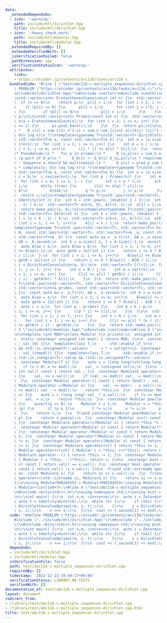 ```yaml
---
data:
  _extendedDependsOn:
  - icon: ':warning:'
    path: include/mtl/dirichlet.hpp
    title: include/mtl/dirichlet.hpp
  - icon: ':heavy_check_mark:'
    path: include/mtl/modular.hpp
    title: include/mtl/modular.hpp
  _extendedRequiredBy: []
  _extendedVerifiedWith: []
  _isVerificationFailed: false
  _pathExtension: cpp
  _verificationStatusIcon: ':warning:'
  attributes:
    links:
    - https://atcoder.jp/contests/arc116/tasks/arc116_c
  bundledCode: "#line 1 \"test/abc116-c-multiple_sequences-dirichlet.cpp\"\n#define\
    \ PROBLEM \"https://atcoder.jp/contests/arc116/tasks/arc116_c\"\r\n#line 2 \"\
    include/mtl/dirichlet.hpp\"\n#include <vector>\n#include <cmath>\n#include <cassert>\n\
    \nstd::vector<int> EratosthenesSieve(const int n) {\n  std::vector<int> p(n+1);\n\
    \  if (n == 0)\n    return p;\n  p[1] = 1;\n  for (int i = 2; i <= n; i++) {\n\
    \    if (p[i] == 0) {\n      p[i] = i;\n      for (int j = i*2; j <= n; j += i)\
    \ {\n        if (p[j] == 0)\n          p[j] = i;\n      }\n    }\n  }\n  return\
    \ p;\n}\n\nstd::vector<int> Primes(const int n) {\n  std::vector<int> ps;\n  auto\
    \ era = EratosthenesSieve(n);\n  for (int i = 2; i <= n; i++) {\n    if (era[i]\
    \ == i) {\n      ps.push_back(i);\n    }\n  }\n  return ps;\n}\n\n/* PseudoCode:\n\
    \ *   D_c(s) = sum c(n) n^{-s} = sum_n sum_{ij=n} a(i)b(j) (ij)^{-s}\n * complexity:\
    \ O(n log n)\n */\ntemplate<typename T>\nstd::vector<T> DirichletConvolution(const\
    \ std::vector<T>& a, const std::vector<T>& b) {\n  int n = (a.size()-1);\n  std::vector<T>\
    \ c(n+1);\n  for (int i = 1; i <= n; i++) {\n    int m = n / i;\n    for (int\
    \ j = 1; j <= m; j++)\n      c[i * j] += a[i] * b[j];\n  }\n  return c;\n}\n\n\
    /* PseudoCode:\n *   for p in primes:\n *     D_{a,p}(s) = sum_k a(p^k) p^{-ks}\
    \ (p-part of D_a)\n *     D_b(s) <- D_b(s) D_{a,p}(s)\n * requirements:\n *  \
    \ - Sequence a should be multinomial.\n *     D_a(s) = prod_p sum_k a(p^k) p^{-ks}\n\
    \ * complexity: O(n log log n)\n */\ntemplate<typename T>\nstd::vector<T> DirichletMultinomialConvolution(const\
    \ std::vector<T>& a, const std::vector<T>& b) {\n  int n = (a.size()-1);\n  auto\
    \ c = b;\n  c.resize(n+1);\n  for (int p : Primes(n)) {\n    int m = n/p;\n  \
    \  for (int i = m; i >= 1; i--) {\n      int u = p * i;\n      int q = p, j =\
    \ i;\n      while (true) {\n        c[u] += a[q] * c[j];\n        if (j % p !=\
    \ 0)\n          break;\n        q *= p;\n        j /= p;\n      }\n    }\n  }\n\
    \  return c;\n}\n\ntemplate<typename T>\nstd::pair<std::vector<T>, std::vector<T>>\
    \ Identity(int n) {\n  int k = std::pow(n, (double) 2 / 3);\n  int l = (n + k\
    \ - 1) / k;\n  std::vector<T> a(k+1, 0), A(l+1, 1);\n  a[1] = 1;\n  A[0] = 0;\n\
    \  return make_pair(a, A);\n}\n\ntemplate<typename T>\nstd::pair<std::vector<T>,\
    \ std::vector<T>> Zeta(int n) {\n  int k = std::pow(n, (double) 2 / 3);\n  int\
    \ l = (n + k - 1) / k;\n  std::vector<T> a(k+1, 1), A(l+1);\n  a[0] = 0;\n  for\
    \ (int i = 1; i <= l; i++)\n    A[i] = n / i;\n  return make_pair(a, A);\n}\n\n\
    template<typename T>\nstd::pair<std::vector<T>, std::vector<T>> DirichletConvolveOptimal(int\
    \ N, const std::pair<std::vector<T>, std::vector<T>>& _a, const std::pair<std::vector<T>,\
    \ std::vector<T>>& _b) {\n  const auto &a = _a.first, &A = _a.second, &b = _b.first,\
    \ &B = _b.second;\n  int k = a.size()-1, l = A.size()-1;\n  assert(k * l >= N);\n\
    \  auto Alow = a;\n  auto Blow = b;\n  for (int i = 1; i <= k; i++)\n    Alow[i]\
    \ += Alow[i-1];\n  auto getA = [&](int i) {\n    return i <= k ? Alow[i] : A[N\
    \ / i];\n  };\n  for (int i = 1; i <= k; i++)\n    Blow[i] += Blow[i-1];\n  auto\
    \ getB = [&](int i) {\n    return i <= k ? Blow[i] : B[N / i];\n  };\n\n  auto\
    \ c = DirichletConvolution(a, b);\n\n  std::vector<T> C(l+1);\n  for (int j =\
    \ 1; j <= l; j++) {\n    int n = N / j;\n    int m = sqrt(n);\n    for (int i\
    \ = 1; i <= m; i++) {\n      C[j] += a[i] * getB(n / i);\n      C[j] += (getA(n\
    \ / i) - getA(m)) * b[i];\n    }\n  }\n  return std::make_pair(c, C);\n}\n\ntemplate<typename\
    \ T>\nstd::pair<std::vector<T>, std::vector<T>> DirichletConvolveZeta(int N, const\
    \ std::vector<int>& primes, const std::pair<std::vector<T>, std::vector<T>>& _a)\
    \ {\n  const auto &a = _a.first, &A = _a.second;\n  int k = a.size()-1, l = A.size()-1;\n\
    \  auto Alow = a;\n  for (int i = 1; i <= k; i++)\n    Alow[i] += Alow[i-1];\n\
    \  auto getA = [&](int i) {\n    return i <= k ? Alow[i] : A[N / i];\n  };\n\n\
    \  auto c = a;\n  for (int p : primes) {\n    int m = k / p;\n    for (int i =\
    \ 1; i <= m; i++) {\n      c[p * i] += c[i];\n    }\n  }\n\n  std::vector<T> C(l+1);\n\
    \  for (int j = 1; j <= l; j++) {\n    int n = N / j;\n    int m = std::sqrt(n);\n\
    \    for (int i = 1; i <= m; i++) {\n      C[j] += a[i] * (n / i);\n      C[j]\
    \ += getA(n / i) - getA(m);\n    }\n  }\n  return std::make_pair(c, C);\n}\n#line\
    \ 2 \"include/mtl/modular.hpp\"\n#include <iostream>\n#line 4 \"include/mtl/modular.hpp\"\
    \n\ntemplate <int MOD>\nclass Modular {\n private:\n  unsigned int val_;\n\n public:\n\
    \  static constexpr unsigned int mod() { return MOD; }\n\n  constexpr Modular()\
    \ : val_(0) {}\n  template<class T,\n      std::enable_if_t<\n          std::is_integral<T>::value\
    \ && std::is_unsigned<T>::value\n      > * = nullptr>\n  constexpr Modular(T v)\
    \ : val_(v%mod()) {}\n  template<class T,\n      std::enable_if_t<\n         \
    \ std::is_integral<T>::value && !std::is_unsigned<T>::value\n      > * = nullptr>\n\
    \  constexpr Modular(T v) {\n    auto x = (long long)(v%(long long)mod());\n \
    \   if (x < 0) x += mod();\n    val_ = (unsigned int)x;\n  }\n\n  constexpr unsigned\
    \ int val() const { return val_; }\n  constexpr Modular& operator+=(Modular x)\
    \ {\n    val_ += x.val();\n    if (val_ >= mod()) val_ -= mod();\n    return *this;\n\
    \  }\n  constexpr Modular operator-() const { return {mod() - val_}; }\n  constexpr\
    \ Modular& operator-=(Modular x) {\n    val_ += mod() - x.val();\n    if (val_\
    \ >= mod()) val_ -= mod();\n    return *this;\n  }\n  constexpr Modular& operator*=(Modular\
    \ x) {\n    auto v = (long long) val_ * x.val();\n    if (v >= mod()) v %= mod();\n\
    \    val_ = v;\n    return *this;\n  }\n  constexpr Modular pow(long long p) const\
    \ {\n    assert(p >= 0);\n    Modular t = 1;\n    Modular u = *this;\n    while\
    \ (p) {\n      if (p & 1)\n        t *= u;\n      u *= u;\n      p >>= 1;\n  \
    \  }\n    return t;\n  }\n  friend constexpr Modular pow(Modular x, long long\
    \ p) {\n    return x.pow(p);\n  }\n  constexpr Modular inv() const { return pow(mod()-2);\
    \ }\n  constexpr Modular& operator/=(Modular x) { return *this *= x.inv(); }\n\
    \  constexpr Modular operator+(Modular x) const { return Modular(*this) += x;\
    \ }\n  constexpr Modular operator-(Modular x) const { return Modular(*this) -=\
    \ x; }\n  constexpr Modular operator*(Modular x) const { return Modular(*this)\
    \ *= x; }\n  constexpr Modular operator/(Modular x) const { return Modular(*this)\
    \ /= x; }\n  constexpr Modular& operator++() { return *this += 1; }\n  constexpr\
    \ Modular operator++(int) { Modular c = *this; ++(*this); return c; }\n  constexpr\
    \ Modular& operator--() { return *this -= 1; }\n  constexpr Modular operator--(int)\
    \ { Modular c = *this; --(*this); return c; }\n\n  constexpr bool operator==(Modular\
    \ x) const { return val() == x.val(); }\n  constexpr bool operator!=(Modular x)\
    \ const { return val() != x.val(); }\n\n  friend std::ostream& operator<<(std::ostream&\
    \ os, const Modular& x) {\n    return os << x.val();\n  }\n  friend std::istream&\
    \ operator>>(std::istream& is, Modular& x) {\n    return is >> x.val_;\n  }\n\n\
    };\n\nusing Modular998244353 = Modular<998244353>;\nusing Modular1000000007 =\
    \ Modular<(int)1e9+7>;\n#line 4 \"test/abc116-c-multiple_sequences-dirichlet.cpp\"\
    \n#include <bits/stdc++.h>\r\nusing namespace std;\r\nusing mint = Modular998244353;\r\
    \n\r\nint main() {\r\n  int n,m; cin>>n>>m;\r\n  auto z = Zeta<mint>(m);\r\n \
    \ auto t = Identity<mint>(m);\r\n  while (n) {\r\n    if (n&1) {\r\n      t =\
    \ DirichletConvolveOptimal(m, z, t);\r\n    }\r\n    z = DirichletConvolveOptimal(m,\
    \ z, z);\r\n    n >>= 1;\r\n  }\r\n  cout << t.second[1] << endl;\r\n}\n"
  code: "#define PROBLEM \"https://atcoder.jp/contests/arc116/tasks/arc116_c\"\r\n\
    #include \"../include/mtl/dirichlet.hpp\"\r\n#include \"../include/mtl/modular.hpp\"\
    \r\n#include <bits/stdc++.h>\r\nusing namespace std;\r\nusing mint = Modular998244353;\r\
    \n\r\nint main() {\r\n  int n,m; cin>>n>>m;\r\n  auto z = Zeta<mint>(m);\r\n \
    \ auto t = Identity<mint>(m);\r\n  while (n) {\r\n    if (n&1) {\r\n      t =\
    \ DirichletConvolveOptimal(m, z, t);\r\n    }\r\n    z = DirichletConvolveOptimal(m,\
    \ z, z);\r\n    n >>= 1;\r\n  }\r\n  cout << t.second[1] << endl;\r\n}"
  dependsOn:
  - include/mtl/dirichlet.hpp
  - include/mtl/modular.hpp
  isVerificationFile: false
  path: test/abc116-c-multiple_sequences-dirichlet.cpp
  requiredBy: []
  timestamp: '2022-12-23 19:49:17+09:00'
  verificationStatus: LIBRARY_NO_TESTS
  verifiedWith: []
documentation_of: test/abc116-c-multiple_sequences-dirichlet.cpp
layout: document
redirect_from:
- /library/test/abc116-c-multiple_sequences-dirichlet.cpp
- /library/test/abc116-c-multiple_sequences-dirichlet.cpp.html
title: test/abc116-c-multiple_sequences-dirichlet.cpp
---
```

